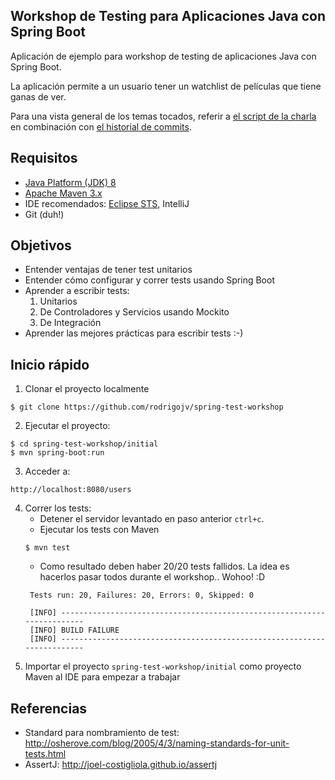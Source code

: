 ## Workshop de Testing para Aplicaciones Java con Spring Boot ##

Aplicación de ejemplo para workshop de testing de aplicaciones Java con Spring Boot.

La aplicación permite a un usuario tener un watchlist de películas que tiene ganas de ver.

Para una vista general de los temas tocados, referir a [el script de la charla](script.md) en combinación con [el historial de commits](https://github.com/rodrigojv/spring-test-workshop/commits/master).

## Requisitos

* [Java Platform (JDK) 8](http://www.oracle.com/technetwork/java/javase/downloads/index.html)
* [Apache Maven 3.x](http://maven.apache.org/)
* IDE recomendados: [Eclipse STS](https://spring.io/tools/sts), IntelliJ
* Git (duh!)

## Objetivos
- Entender ventajas de tener test unitarios
- Entender cómo configurar y correr tests usando Spring Boot
- Aprender a escribir tests:
	1. Unitarios
	2. De Controladores y Servicios usando Mockito
	3. De Integración
- Aprender las mejores prácticas para escribir tests :-)

## Inicio rápido
1. Clonar el proyecto localmente
```
$ git clone https://github.com/rodrigojv/spring-test-workshop
```
2. Ejecutar el proyecto: 
```
$ cd spring-test-workshop/initial
$ mvn spring-boot:run
```
3. Acceder a: 
```
http://localhost:8080/users
```
4. Correr los tests:
   * Detener el servidor levantado en paso anterior `ctrl+c`.
   * Ejecutar los tests con Maven
   ```
   $ mvn test
   ```   
   * Como resultado deben haber 20/20 tests fallidos. La idea es hacerlos pasar todos durante el workshop.. Wohoo! :D
   ```
    Tests run: 20, Failures: 20, Errors: 0, Skipped: 0

    [INFO] ------------------------------------------------------------------------
    [INFO] BUILD FAILURE
    [INFO] ------------------------------------------------------------------------
   
   ```
5. Importar el proyecto `spring-test-workshop/initial` como proyecto Maven al IDE para empezar a trabajar  

## Referencias
* Standard para nombramiento de test: http://osherove.com/blog/2005/4/3/naming-standards-for-unit-tests.html
* AssertJ: http://joel-costigliola.github.io/assertj
